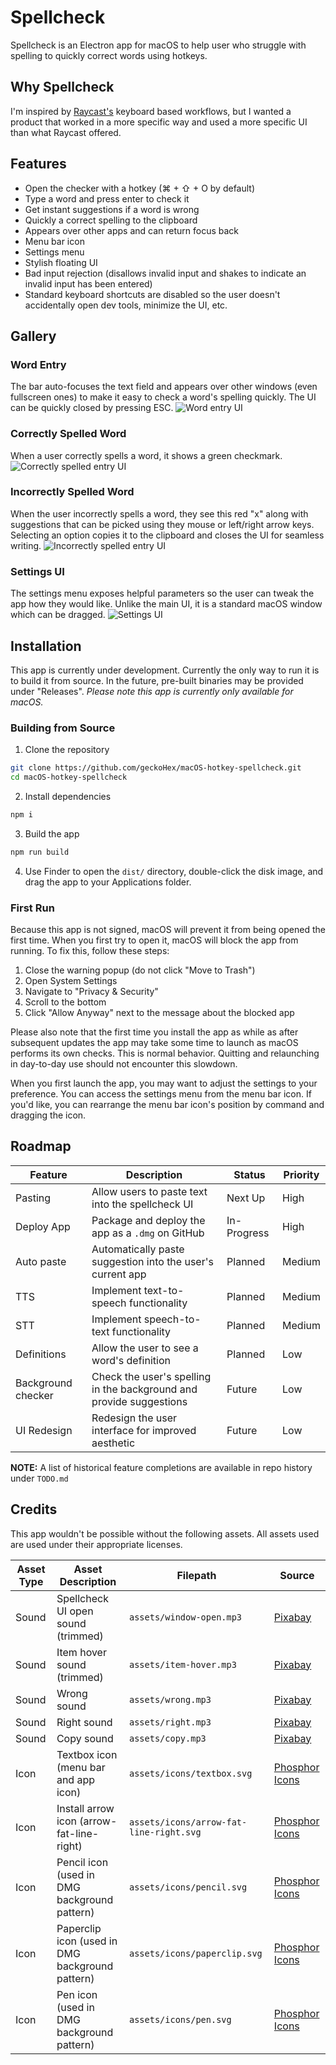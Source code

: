 # Spellcheck
Spellcheck is an Electron app for macOS to help user who struggle with spelling to quickly correct words using hotkeys.

## Why Spellcheck
I'm inspired by [Raycast's](https://www.raycast.com/) keyboard based workflows, but I wanted a product that worked in a more specific way and used a more specific UI than what Raycast offered.

## Features
- Open the checker with a hotkey (⌘ + ⇧ + O by default)
- Type a word and press enter to check it
- Get instant suggestions if a word is wrong
- Quickly a correct spelling to the clipboard
- Appears over other apps and can return focus back
- Menu bar icon
- Settings menu
- Stylish floating UI
- Bad input rejection (disallows invalid input and shakes to indicate an invalid input has been entered)
- Standard keyboard shortcuts are disabled so the user doesn't accidentally open dev tools, minimize the UI, etc.

## Gallery
### Word Entry
The bar auto-focuses the text field and appears over other windows (even fullscreen ones) to make it easy to check a word's spelling quickly. The UI can be quickly closed by pressing ESC.
![Word entry UI](readme/word-entry.png)

### Correctly Spelled Word
When a user correctly spells a word, it shows a green checkmark.
![Correctly spelled entry UI](readme/correct-word.png)

### Incorrectly Spelled Word
When the user incorrectly spells a word, they see this red "x" along with suggestions that can be picked using they mouse or left/right arrow keys. Selecting an option copies it to the clipboard and closes the UI for seamless writing.
![Incorrectly spelled entry UI](readme/wrong-word.png)

### Settings UI
The settings menu exposes helpful parameters so the user can tweak the app how they would like. Unlike the main UI, it is a standard macOS window which can be dragged.
![Settings UI](readme/settings.png)

## Installation
This app is currently under development. Currently the only way to run it is to build it from source. In the future, pre-built binaries may be provided under "Releases". *Please note this app is currently only available for macOS.*

### Building from Source
1. Clone the repository
```bash
git clone https://github.com/geckoHex/macOS-hotkey-spellcheck.git
cd macOS-hotkey-spellcheck
```
2. Install dependencies
```bash
npm i
```
3. Build the app
```bash
npm run build
```

4. Use Finder to open the `dist/` directory, double-click the disk image, and drag the app to your Applications folder.

### First Run
Because this app is not signed, macOS will prevent it from being opened the first time. When you first try to open it, macOS will block the app from running. To fix this, follow these steps:
1. Close the warning popup (do not click "Move to Trash")
2. Open System Settings
3. Navigate to "Privacy & Security"
4. Scroll to the bottom
5. Click "Allow Anyway" next to the message about the blocked app

Please also note that the first time you install the app as while as after subsequent updates the app may take some time to launch as macOS performs its own checks. This is normal behavior. Quitting and relaunching in day-to-day use should not encounter this slowdown.

When you first launch the app, you may want to adjust the settings to your preference. You can access the settings menu from the menu bar icon. If you'd like, you can rearrange the menu bar icon's position by command and dragging the icon.

## Roadmap
| Feature               | Description                                                         | Status       | Priority   |
|-----------------------|---------------------------------------------------------------------|--------------|------------|
| Pasting               | Allow users to paste text into the spellcheck UI                    | Next Up      | High       |
| Deploy App            | Package and deploy the app as a `.dmg` on GitHub                    | In-Progress  | High       |
| Auto paste            | Automatically paste suggestion into the user's current app          | Planned      | Medium     |
| TTS                   | Implement text-to-speech functionality                              | Planned      | Medium     |
| STT                   | Implement speech-to-text functionality                              | Planned      | Medium     |
| Definitions           | Allow the user to see a word's definition                           | Planned      | Low        |
| Background checker    | Check the user's spelling in the background and provide suggestions | Future       | Low        |
| UI Redesign           | Redesign the user interface for improved aesthetic                  | Future       | Low        |

**NOTE:** A list of historical feature completions are available in repo history under `TODO.md`

## Credits
This app wouldn't be possible without the following assets. All assets used are used under their appropriate licenses.

| Asset Type | Asset Description                               | Filepath                                | Source                                                                   |
|------------|-------------------------------------------------|-----------------------------------------|--------------------------------------------------------------------------|
| Sound      | Spellcheck UI open sound (trimmed)              | `assets/window-open.mp3`                | [Pixabay](https://pixabay.com/sound-effects/ui-sounds-pack-3-15-359713/) |
| Sound      | Item hover sound (trimmed)                      | `assets/item-hover.mp3`                 | [Pixabay](https://pixabay.com/sound-effects/ui-sounds-pack-4-9-359736/)  |
| Sound      | Wrong sound                                     | `assets/wrong.mp3`                      | [Pixabay](https://pixabay.com/sound-effects/ui-sounds-pack-5-4-359761/)  |
| Sound      | Right sound                                     | `assets/right.mp3`                      | [Pixabay](https://pixabay.com/sound-effects/ui-sound-374228/)            |
| Sound      | Copy sound                                      | `assets/copy.mp3`                       | [Pixabay](https://pixabay.com/sound-effects/ui-sounds-pack-3-8-359730/)  |
| Icon       | Textbox icon (menu bar and app icon)            | `assets/icons/textbox.svg`              | [Phosphor Icons](https://phosphoricons.com/)                             |
| Icon       | Install arrow icon (arrow-fat-line-right)       | `assets/icons/arrow-fat-line-right.svg` | [Phosphor Icons](https://phosphoricons.com/)                             |
| Icon       | Pencil icon (used in DMG background pattern)    | `assets/icons/pencil.svg`               | [Phosphor Icons](https://phosphoricons.com/)                             |
| Icon       | Paperclip icon (used in DMG background pattern) | `assets/icons/paperclip.svg`            | [Phosphor Icons](https://phosphoricons.com/)                             |
| Icon       | Pen icon (used in DMG background pattern)       | `assets/icons/pen.svg`                  | [Phosphor Icons](https://phosphoricons.com/)                             |